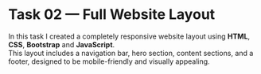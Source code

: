 # Task 02 — Full Website Layout

In this task I created a completely responsive website layout using **HTML**, **CSS**, **Bootstrap** and **JavaScript**.  
This layout includes a navigation bar, hero section, content sections, and a footer, designed to be mobile-friendly and visually appealing.
